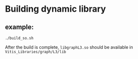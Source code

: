 # Building dynamic library

## example:  
    ./build_so.sh 

After the build is complete, `libgraphL3.so` should be available in `Vitis_Libraries/graph/L3/lib`
